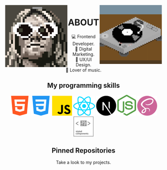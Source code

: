 <img align='left' src='./sprites/kurt.gif' width='200' height='200'>
<img align='right' src='./sprites/music.gif' width='200' height='190'>
<h1 align='center'>ABOUT</h1>

<p align='center'>
💻 Frontend Developer. <br>
📢 Digital Marketing. <br>
🎨 UX/UI Design.  <br>
🎸 Lover of music.

</p>
<h2 align='center'>My programming skills</h2>
<p align='center'>
  <img src='./skills/html-5.png'  title='HTML5' >
  <img src='./skills/css-3.png'  title='CSS3' >
  <img src='./skills/js.png' title='JavaScript'  >
  <img src='./skills/react.svg' title='React.js'  width='70'>
  <img src='./skills/nextjs.svg'  title='Next.js' width='64'>
  <img src='./skills/nodejs.svg' title='Node.js'  width='60'>
  <img src='./skills/sass.png' title='SASS' >
  <img src='./skills/styledcomponents.svg' width='64' title='Styled Components' >
</p>

<h2 align="center">Pinned Repositories</h2>
<p align="center">Take a look to my projects.</p>
